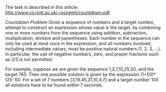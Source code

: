 The task is described in this article: http://www.cs.nott.ac.uk/~pszgmh/countdown.pdf

*Countdown Problem*
Given a sequence of numbers and a target number, attempt to construct an expression whose value is the target, by combining one or more numbers from the sequence using addition, subtraction, multiplication, division and parentheses.
Each number in the sequence can only be used at most once in the expression, and all numbers involved, including intermediate values, must be positive natural numbers (1, 2, 3, ...). In particular, the use of negative numbers, zero, and proper fractions such as 2/3 is not permitted.

For example, suppose we are given the sequence 1,3,7,10,25,50, and the target 765. Then one possible solution is given by the expression (1+50)*(25-10).
For a set of 7 numbers [3,19,45,21,10,4,7] and a target number 100 all solutions have to be found within 7 seconds.